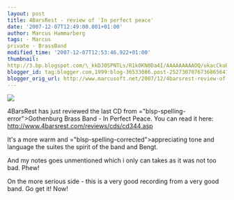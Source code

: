 ```yaml
---
layout: post
title: 4BarsRest - review of 'In perfect peace'
date: '2007-12-07T12:49:00.001+01:00'
author: Marcus Hammarberg
tags: - Marcus
private - BrassBand
modified_time: '2007-12-07T12:53:46.922+01:00'
thumbnail:
http://3.bp.blogspot.com/\_kkDJOSPNTLs/R1k0KN0Da4I/AAAAAAAAAOQ/ukacCkuBxtk/s72-c/cd.jpg
blogger_id: tag:blogger.com,1999:blog-36533086.post-2527307076736865641
blogger_orig_url: http://www.marcusoft.net/2007/12/4barsrest-review-of-in-perfect-peace.html
---
```


[<img
src="http://3.bp.blogspot.com/_kkDJOSPNTLs/R1k0KN0Da4I/AAAAAAAAAOQ/ukacCkuBxtk/s400/cd.jpg"
id="BLOGGER_PHOTO_ID_5141197799731456898"
style="DISPLAY: block; MARGIN: 0px auto 10px; CURSOR: hand; TEXT-ALIGN: center"
data-border="0" />](http://3.bp.blogspot.com/_kkDJOSPNTLs/R1k0KN0Da4I/AAAAAAAAAOQ/ukacCkuBxtk/s1600-h/cd.jpg)

<div>

4<span id="SPELLING_ERROR_0" class="blsp-spelling-error">BarsRest</span>
has just reviewed the last CD from <span>="blsp-spelling-error">Gothenburg</span> Brass Band - In Perfect
Peace. You can read it here:
<http://www.4barsrest.com/reviews/cds/cd344.asp>

</div>

<div>

</div>



<div>

It's a more warm and <span>="blsp-spelling-corrected">appreciating</span> tone and language
the suites the spirit of the band and Bengt.

</div>

<div>

And my notes goes unmentioned which i only can takes as it was not too
bad. Phew!

</div>



<div>

On the more serious side - this is a very good recording from a very
good band. Go get it! Now!

</div>
